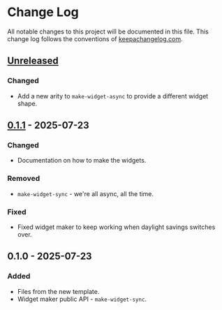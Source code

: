 # Change Log
All notable changes to this project will be documented in this file. This change log follows the conventions of [keepachangelog.com](http://keepachangelog.com/).

## [Unreleased]
### Changed
- Add a new arity to `make-widget-async` to provide a different widget shape.

## [0.1.1] - 2025-07-23
### Changed
- Documentation on how to make the widgets.

### Removed
- `make-widget-sync` - we're all async, all the time.

### Fixed
- Fixed widget maker to keep working when daylight savings switches over.

## 0.1.0 - 2025-07-23
### Added
- Files from the new template.
- Widget maker public API - `make-widget-sync`.

[Unreleased]: https://sourcehost.site/your-name/john3/compare/0.1.1...HEAD
[0.1.1]: https://sourcehost.site/your-name/john3/compare/0.1.0...0.1.1
